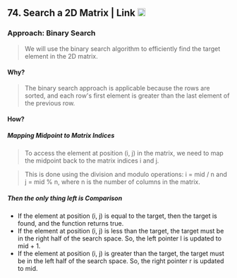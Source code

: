 ## 74. Search a 2D Matrix | Link <a href="https://leetcode.com/problems/search-a-2d-matrix/"><img src="https://leetcode.com/_next/static/images/logo-dark-c96c407d175e36c81e236fcfdd682a0b.png" alt="LeetCode Logo" width="18"> </a>


### Approach: Binary Search

 > We will use the binary search algorithm to efficiently find the target element in the 2D matrix. 
####  Why?
 > The binary search approach is applicable because the rows are sorted, and each row's first element is greater than the last element of the previous row.

####  How?

#####  Mapping Midpoint to Matrix Indices

> To access the element at position (i, j) in the matrix, we need to map the midpoint back to the matrix indices i and j.

> This is done using the division and modulo operations: i = mid / n and j = mid % n, where n is the number of columns in the matrix.

#####  Then the only thing left is  Comparison

- If the element at position (i, j) is equal to the target, then the target is found, and the function returns true.
- If the element at position (i, j) is less than the target, the target must be in the right half of the search space. So, the left pointer l is updated to mid + 1.
- If the element at position (i, j) is greater than the target, the target must be in the left half of the search space. So, the right pointer r is updated to mid.

